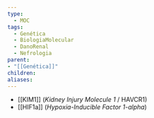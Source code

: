 ```yaml
---
type:
  - MOC
tags:
  - Genética
  - BiologiaMolecular
  - DanoRenal
  - Nefrologia
parent:
- "[[Genética]]"
children:
aliases:
---
```

- [[KIM1]] (_Kidney Injury Molecule 1_ / HAVCR1)
- [[HIF1a]] (_Hypoxia-Inducible Factor 1-alpha_)